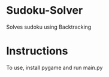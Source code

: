 # Sudoku-Solver
Solves sudoku using Backtracking

# Instructions
To use, install pygame and run main.py
